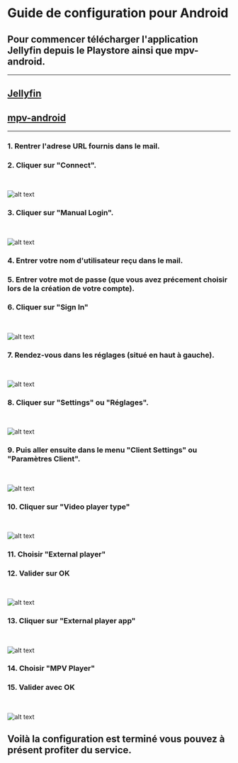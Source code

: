 # Guide de configuration pour Android

## Pour commencer télécharger l'application Jellyfin depuis le Playstore ainsi que mpv-android.
---
## [Jellyfin](https://play.google.com/store/apps/details?id=org.jellyfin.mobile)

## [mpv-android](https://play.google.com/store/apps/details?id=is.xyz.mpv)
---

### 1. Rentrer l'adrese URL fournis dans le mail.
### 2. Cliquer sur "Connect".
<br>

![alt text](https://raw.githubusercontent.com/fritchi571/jellyfin-guide/main/assets/android/lIVsbErGd5.png "")

### 3. Cliquer sur "Manual Login".
<br>

![alt text](https://raw.githubusercontent.com/fritchi571/jellyfin-guide/main/assets/android/mauigcHzLl.png "")

### 4. Entrer votre nom d'utilisateur reçu dans le mail.
### 5. Entrer votre mot de passe (que vous avez précement choisir lors de la création de votre compte).
### 6. Cliquer sur "Sign In"
<br>

![alt text](https://raw.githubusercontent.com/fritchi571/jellyfin-guide/main/assets/android/PSUrr8vaoT.png "")

### 7. Rendez-vous dans les réglages (situé en haut à gauche).
<br>

![alt text](https://raw.githubusercontent.com/fritchi571/jellyfin-guide/main/assets/android/ILHCcqmyYI.png "")
### 8. Cliquer sur "Settings" ou "Réglages".
<br>

![alt text](https://raw.githubusercontent.com/fritchi571/jellyfin-guide/main/assets/android/C2fYTgSY3V.png "")
### 9. Puis aller ensuite dans le menu "Client Settings" ou "Paramètres Client".
<br>

![alt text](https://raw.githubusercontent.com/fritchi571/jellyfin-guide/main/assets/android/83Fe1j80mf.png "")
### 10. Cliquer sur "Video player type"
<br>

![alt text](https://raw.githubusercontent.com/fritchi571/jellyfin-guide/main/assets/android/EwegoLu8ND.png "")
### 11. Choisir "External player"
### 12. Valider sur OK
<br>

![alt text](https://raw.githubusercontent.com/fritchi571/jellyfin-guide/main/assets/android/GGtZXNZFpr.png "")
### 13. Cliquer sur "External player app"
<br>

![alt text](https://raw.githubusercontent.com/fritchi571/jellyfin-guide/main/assets/android/j4CDpl3wL6.png "")
### 14. Choisir "MPV Player"
### 15. Valider avec OK
<br>

![alt text](https://raw.githubusercontent.com/fritchi571/jellyfin-guide/main/assets/android/9VF7geKMqZ.png "")
## Voilà la configuration est terminé vous pouvez à présent profiter du service.